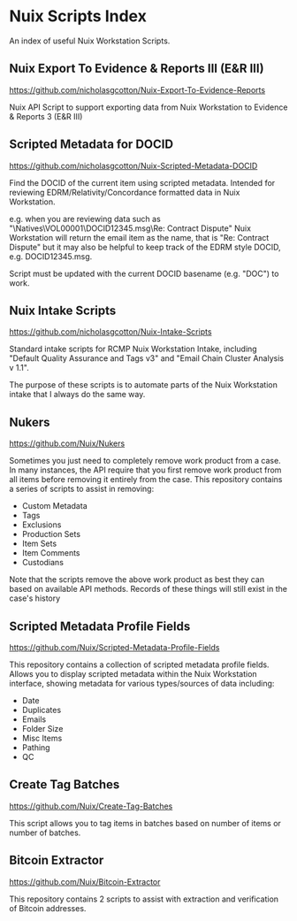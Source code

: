 # Nuix Scripts Index
An index of useful Nuix Workstation Scripts.

## Nuix Export To Evidence & Reports III (E&R III)
https://github.com/nicholasgcotton/Nuix-Export-To-Evidence-Reports

Nuix API Script to support exporting data from Nuix Workstation to Evidence & Reports 3 (E&R III)


## Scripted Metadata for DOCID
https://github.com/nicholasgcotton/Nuix-Scripted-Metadata-DOCID

Find the DOCID of the current item using scripted metadata. Intended for reviewing EDRM/Relativity/Concordance formatted data in Nuix Workstation.

e.g. when you are reviewing data such as "\Natives\VOL00001\DOCID12345.msg\Re: Contract Dispute" Nuix Workstation will return the email item as the name, that is "Re: Contract Dispute" but it may also be helpful to keep track of the EDRM style DOCID, e.g. DOCID12345.msg.

Script must be updated with the current DOCID basename (e.g. "DOC") to work.

## Nuix Intake Scripts
https://github.com/nicholasgcotton/Nuix-Intake-Scripts

Standard intake scripts for RCMP Nuix Workstation Intake, including "Default Quality Assurance and Tags v3" and "Email Chain Cluster Analysis v 1.1".

The purpose of these scripts is to automate parts of the Nuix Workstation intake that I always do the same way.

## Nukers
https://github.com/Nuix/Nukers

Sometimes you just need to completely remove work product from a case. In many instances, the API require that you first remove work product from all items before removing it entirely from the case. This repository contains a series of scripts to assist in removing:

* Custom Metadata
* Tags
* Exclusions
* Production Sets
* Item Sets
* Item Comments
* Custodians

Note that the scripts remove the above work product as best they can based on available API methods. Records of these things will still exist in the case's history

## Scripted Metadata Profile Fields
https://github.com/Nuix/Scripted-Metadata-Profile-Fields

This repository contains a collection of scripted metadata profile fields. Allows you to display scripted metadata within the Nuix Workstation interface, showing metadata for various types/sources of data including:

* Date
* Duplicates
* Emails
* Folder Size
* Misc Items
* Pathing
* QC

## Create Tag Batches
https://github.com/Nuix/Create-Tag-Batches

This script allows you to tag items in batches based on number of items or number of batches.

## Bitcoin Extractor
https://github.com/Nuix/Bitcoin-Extractor

This repository contains 2 scripts to assist with extraction and verification of Bitcoin addresses.
